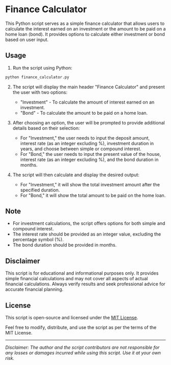 # Finance Calculator

This Python script serves as a simple finance calculator that allows users to calculate the interest earned on an investment or the amount to be paid on a home loan (bond). It provides options to calculate either investment or bond based on user input.

## Usage

1. Run the script using Python:

```bash
python finance_calculator.py
```

2. The script will display the main header "Finance Calculator" and present the user with two options:

   - "Investment" - To calculate the amount of interest earned on an investment.
   - "Bond" - To calculate the amount to be paid on a home loan.

3. After choosing an option, the user will be prompted to provide additional details based on their selection:

   - For "Investment," the user needs to input the deposit amount, interest rate (as an integer excluding %), investment duration in years, and choose between simple or compound interest.
   - For "Bond," the user needs to input the present value of the house, interest rate (as an integer excluding %), and the bond duration in months.

4. The script will then calculate and display the desired output:

   - For "Investment," it will show the total investment amount after the specified duration.
   - For "Bond," it will show the total amount to be paid on the home loan.

## Note

- For investment calculations, the script offers options for both simple and compound interest.
- The interest rate should be provided as an integer value, excluding the percentage symbol (%).
- The bond duration should be provided in months.

## Disclaimer

This script is for educational and informational purposes only. It provides simple financial calculations and may not cover all aspects of actual financial calculations. Always verify results and seek professional advice for accurate financial planning.

## License

This script is open-source and licensed under the [MIT License](LICENSE).

Feel free to modify, distribute, and use the script as per the terms of the MIT License.

---
*Disclaimer: The author and the script contributors are not responsible for any losses or damages incurred while using this script. Use it at your own risk.*
